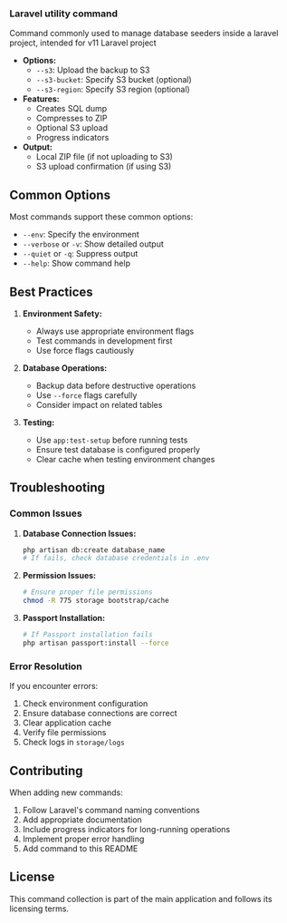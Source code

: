 ### Laravel utility command

Command commonly used to manage database seeders inside a laravel project, intended for v11 Laravel project 

- **Options:**
  - `--s3`: Upload the backup to S3
  - `--s3-bucket`: Specify S3 bucket (optional)
  - `--s3-region`: Specify S3 region (optional)
- **Features:**
  - Creates SQL dump
  - Compresses to ZIP
  - Optional S3 upload
  - Progress indicators
- **Output:**
  - Local ZIP file (if not uploading to S3)
  - S3 upload confirmation (if using S3)

## Common Options

Most commands support these common options:
- `--env`: Specify the environment
- `--verbose` or `-v`: Show detailed output
- `--quiet` or `-q`: Suppress output
- `--help`: Show command help

## Best Practices

1. **Environment Safety:**
   - Always use appropriate environment flags
   - Test commands in development first
   - Use force flags cautiously

2. **Database Operations:**
   - Backup data before destructive operations
   - Use `--force` flags carefully
   - Consider impact on related tables

3. **Testing:**
   - Use `app:test-setup` before running tests
   - Ensure test database is configured properly
   - Clear cache when testing environment changes

## Troubleshooting

### Common Issues

1. **Database Connection Issues:**
   ```bash
   php artisan db:create database_name
   # If fails, check database credentials in .env
   ```

2. **Permission Issues:**
   ```bash
   # Ensure proper file permissions
   chmod -R 775 storage bootstrap/cache
   ```

3. **Passport Installation:**
   ```bash
   # If Passport installation fails
   php artisan passport:install --force
   ```

### Error Resolution

If you encounter errors:
1. Check environment configuration
2. Ensure database connections are correct
3. Clear application cache
4. Verify file permissions
5. Check logs in `storage/logs`

## Contributing

When adding new commands:
1. Follow Laravel's command naming conventions
2. Add appropriate documentation
3. Include progress indicators for long-running operations
4. Implement proper error handling
5. Add command to this README

## License

This command collection is part of the main application and follows its licensing terms.
